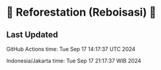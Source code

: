 
# 🌳 Reforestation (Reboisasi) 🌲

## Last Updated

GitHub Actions time: Tue Sep 17 14:17:37 UTC 2024

Indonesia/Jakarta time: Tue Sep 17 21:17:37 WIB 2024
